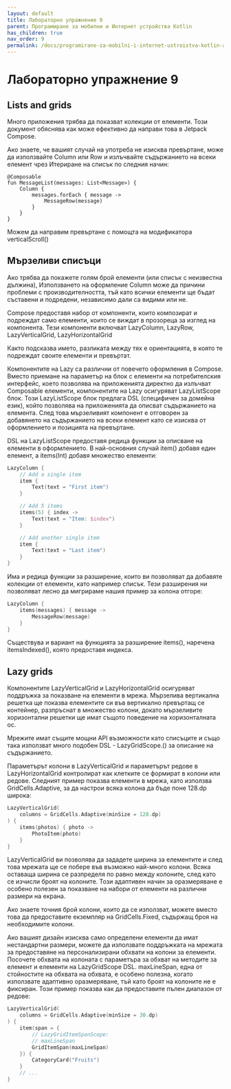 ```yaml
---
layout: default
title: Лабораторно упражнение 9
parent: Програмиране за мобилни и Интернет устройства Kotlin
has_children: true
nav_order: 9
permalink: /docs/programirane-za-mobilni-i-internet-ustroistva-kotlin-аео/laboratorno-uprazhnenie-9
---
```


# Лабораторно упражнение 9

## Lists and grids

Много приложения трябва да показват колекции от елементи. Този документ обяснява как може ефективно да направи това в Jetpack Compose.

Ако знаете, че вашият случай на употреба не изисква превъртане, може да използвайте Column или Row и излъчвайте съдържанието на всеки елемент чрез Итериране на списък по следния начин:

```koitlin
@Composable
fun MessageList(messages: List<Message>) {
    Column {
        messages.forEach { message ->
            MessageRow(message)
        }
    }
}
```

Можем да направим превъртане с помощта на модификатора verticalScroll()

## Мързеливи списъци

Ако трябва да покажете голям брой елементи (или списък с неизвестна дължина), Използването на оформление Column може да причини проблеми с производителността, тъй като всички елементи ще бъдат съставени и подредени, независимо дали са видими или не.

Compose предоставя набор от компоненти, които композират и подреждат само елементи, които се виждат в прозореца за изглед на компонента. Тези компоненти включват LazyColumn, LazyRow, LazyVerticalGrid, LazyHorizontalGrid

Както подсказва името, разликата между тях е ориентацията, в която те подреждат своите елементи и превъртат.

Компонентите на Lazy са различни от повечето оформления в Compose. Вместо приемане на параметър на блок с елементи на потребителския интерфейс, което позволява на приложенията директно да излъчват Composable елементи, компонентите на Lazy осигуряват LazyListScope блок. Този LazyListScope блок предлага DSL (специфичен за домейна език), който позволява на приложенията да описват съдържанието на елемента. След това мързеливият компонент е отговорен за добавянето на съдържанието на всеки елемент като се изисква от оформлението и позицията на превъртане.

DSL на LazyListScope предоставя редица функции за описване на елементи в оформлението. В най-основния случай item() добавя един елемент, а items(Int) добавя множество елементи:

```kotlin
LazyColumn {
    // Add a single item
    item {
        Text(text = "First item")
    }

    // Add 5 items
    items(5) { index ->
        Text(text = "Item: $index")
    }

    // Add another single item
    item {
        Text(text = "Last item")
    }
}
```

Има и редица функции за разширение, които ви позволяват да добавяте колекции от елементи, като например списък. Тези разширения ни позволяват лесно да мигрираме нашия пример за колона отгоре:

```kotlin
LazyColumn {
    items(messages) { message ->
        MessageRow(message)
    }
}
```

Съществува и вариант на функцията за разширение items(), наречена itemsIndexed(), която предоставя индекса.

## Lazy grids

Компонентите LazyVerticalGrid и LazyHorizontalGrid осигуряват поддръжка за показване на елементи в мрежа. Мързелива вертикална решетка ще показва елементите си във вертикално превъртащ се контейнер, разпръснат в множество колони, докато мързеливите хоризонтални решетки ще имат същото поведение на хоризонталната ос.

Мрежите имат същите мощни API възможности като списъците и също така използват много подобен DSL - LazyGridScope.() за описание на съдържанието.

Параметърът колони в LazyVerticalGrid и параметърът редове в LazyHorizontalGrid контролират как клетките се формират в колони или редове. Следният пример показва елементи в мрежа, като използва GridCells.Adaptive, за да настрои всяка колона да бъде поне 128.dp широка:

```kotlin
LazyVerticalGrid(
    columns = GridCells.Adaptive(minSize = 128.dp)
) {
    items(photos) { photo ->
        PhotoItem(photo)
    }
}
```

LazyVerticalGrid ви позволява да зададете ширина за елементите и след това мрежата ще се побере във възможно най-много колони. Всяка оставаща ширина се разпределя по равно между колоните, след като се изчисли броят на колоните. Този адаптивен начин за оразмеряване е особено полезен за показване на набори от елементи на различни размери на екрана.

Ако знаете точния брой колони, които да се използват, можете вместо това да предоставите екземпляр на GridCells.Fixed, съдържащ броя на необходимите колони.

Ако вашият дизайн изисква само определени елементи да имат нестандартни размери, можете да използвате поддръжката на мрежата за предоставяне на персонализирани обхвати на колони за елементи. Посочете обхвата на колоната с параметъра за обхват на методите за елемент и елементи на LazyGridScope DSL. maxLineSpan, една от стойностите на обхвата на обхвата, е особено полезна, когато използвате адаптивно оразмеряване, тъй като броят на колоните не е фиксиран. Този пример показва как да предоставите пълен диапазон от редове:

```kotlin
LazyVerticalGrid(
    columns = GridCells.Adaptive(minSize = 30.dp)
) {
    item(span = {
        // LazyGridItemSpanScope:
        // maxLineSpan
        GridItemSpan(maxLineSpan)
    }) {
        CategoryCard("Fruits")
    }
    // ...
}
```

